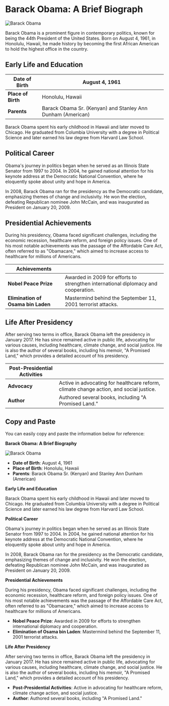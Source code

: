 # Barack Obama: A Brief Biograph

![Barack Obama](https://example.com/barack_obama_image.jpg)

Barack Obama is a prominent figure in contemporary politics, known for being the 44th President of the United States. Born on August 4, 1961, in Honolulu, Hawaii, he made history by becoming the first African American to hold the highest office in the country.

## Early Life and Education

| **Date of Birth** | August 4, 1961 |
| --- | --- |
| **Place of Birth** | Honolulu, Hawaii |
| **Parents** | Barack Obama Sr. (Kenyan) and Stanley Ann Dunham (American) |

Barack Obama spent his early childhood in Hawaii and later moved to Chicago. He graduated from Columbia University with a degree in Political Science and later earned his law degree from Harvard Law School.

## Political Career

Obama's journey in politics began when he served as an Illinois State Senator from 1997 to 2004. In 2004, he gained national attention for his keynote address at the Democratic National Convention, where he eloquently spoke about unity and hope in America.

In 2008, Barack Obama ran for the presidency as the Democratic candidate, emphasizing themes of change and inclusivity. He won the election, defeating Republican nominee John McCain, and was inaugurated as President on January 20, 2009.

## Presidential Achievements

During his presidency, Obama faced significant challenges, including the economic recession, healthcare reform, and foreign policy issues. One of his most notable achievements was the passage of the Affordable Care Act, often referred to as "Obamacare," which aimed to increase access to healthcare for millions of Americans.

| **Achievements** | |
| --- | --- |
| **Nobel Peace Prize** | Awarded in 2009 for efforts to strengthen international diplomacy and cooperation. |
| **Elimination of Osama bin Laden** | Mastermind behind the September 11, 2001 terrorist attacks. |

## Life After Presidency

After serving two terms in office, Barack Obama left the presidency in January 2017. He has since remained active in public life, advocating for various causes, including healthcare, climate change, and social justice. He is also the author of several books, including his memoir, "A Promised Land," which provides a detailed account of his presidency.

| **Post-Presidential Activities** | |
| --- | --- |
| **Advocacy** | Active in advocating for healthcare reform, climate change action, and social justice. |
| **Author** | Authored several books, including "A Promised Land." |

## Copy and Paste

You can easily copy and paste the information below for reference:

**Barack Obama: A Brief Biography**

![Barack Obama](https://example.com/barack_obama_image.jpg)

- **Date of Birth**: August 4, 1961
- **Place of Birth**: Honolulu, Hawaii
- **Parents**: Barack Obama Sr. (Kenyan) and Stanley Ann Dunham (American)

**Early Life and Education**

Barack Obama spent his early childhood in Hawaii and later moved to Chicago. He graduated from Columbia University with a degree in Political Science and later earned his law degree from Harvard Law School.

**Political Career**

Obama's journey in politics began when he served as an Illinois State Senator from 1997 to 2004. In 2004, he gained national attention for his keynote address at the Democratic National Convention, where he eloquently spoke about unity and hope in America.

In 2008, Barack Obama ran for the presidency as the Democratic candidate, emphasizing themes of change and inclusivity. He won the election, defeating Republican nominee John McCain, and was inaugurated as President on January 20, 2009.

**Presidential Achievements**

During his presidency, Obama faced significant challenges, including the economic recession, healthcare reform, and foreign policy issues. One of his most notable achievements was the passage of the Affordable Care Act, often referred to as "Obamacare," which aimed to increase access to healthcare for millions of Americans.

- **Nobel Peace Prize**: Awarded in 2009 for efforts to strengthen international diplomacy and cooperation.
- **Elimination of Osama bin Laden**: Mastermind behind the September 11, 2001 terrorist attacks.

**Life After Presidency**

After serving two terms in office, Barack Obama left the presidency in January 2017. He has since remained active in public life, advocating for various causes, including healthcare, climate change, and social justice. He is also the author of several books, including his memoir, "A Promised Land," which provides a detailed account of his presidency.

- **Post-Presidential Activities**: Active in advocating for healthcare reform, climate change action, and social justice.
- **Author**: Authored several books, including "A Promised Land."
